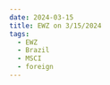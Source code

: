 ```yaml
---
date: 2024-03-15
title: EWZ on 3/15/2024
tags: 
  - EWZ
  - Brazil
  - MSCI
  - foreign
---
```

<div class="post">
<snapshot-grid 
    :reports="['2024/03/14/CTA/EWZ', '2024/03/15/CTA/EWZ', '2024/03/15/MTP/EWZ']"
    chart="2024/03/15/Chart/EWZ"
/>
<p>

</p>
<p>

</p>
</div>